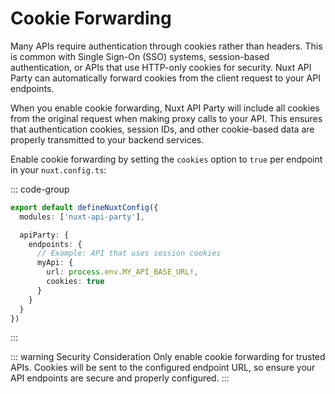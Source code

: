 # Cookie Forwarding

Many APIs require authentication through cookies rather than headers. This is common with Single Sign-On (SSO) systems, session-based authentication, or APIs that use HTTP-only cookies for security. Nuxt API Party can automatically forward cookies from the client request to your API endpoints.

When you enable cookie forwarding, Nuxt API Party will include all cookies from the original request when making proxy calls to your API. This ensures that authentication cookies, session IDs, and other cookie-based data are properly transmitted to your backend services.

Enable cookie forwarding by setting the `cookies` option to `true` per endpoint in your `nuxt.config.ts`:

::: code-group
```ts [nuxt.config.ts]
export default defineNuxtConfig({
  modules: ['nuxt-api-party'],

  apiParty: {
    endpoints: {
      // Example: API that uses session cookies
      myApi: {
        url: process.env.MY_API_BASE_URL!,
        cookies: true
      }
    }
  }
})
```
:::

::: warning Security Consideration
Only enable cookie forwarding for trusted APIs. Cookies will be sent to the configured endpoint URL, so ensure your API endpoints are secure and properly configured.
:::
